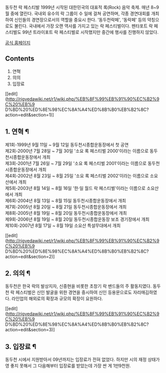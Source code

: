 동두천 락 페스티발 1999년 시작된 대한민국의 대표적 록(Rock) 음악 축제. 매년 8~9월 중에 열린다. 국내외 유수의 락 그룹이 수
일에 걸쳐 공연하며, 각종 경연대회를 개최하여 신인들의 경연장으로서의 역할을 중요시 한다. '동두천락페', '동락페' 등의 약칭으로도
불린다. 국내에서 가장 오랜 역사를 가지고 있는 락 페스티벌이다. 펜타포트 락 페스티벌도 99년 트라이포트 락 페스티벌로 시작했지만 중간에
행사를 진행하지 않았다.

[공식 홈페이지](http://www.ddcrock.co.kr/xe/)

## Contents

    

1. 연혁 
2. 의의 
3. 입장료 

[[edit](http://rigvedawiki.net/r1/wiki.php/%EB%8F%99%EB%91%90%EC%B2%9C%20%EB%9
D%BD%20%ED%8E%98%EC%8A%A4%ED%8B%B0%EB%B2%8C?action=edit&section=1)]

## 1. 연혁 ¶

제1회-1999년 9월 11일 ~ 9월 12일 동두천시종합운동장에서 첫 공연  
제2회-2000년 7월 28일 ~ 7월 30일 '소요 록 페스티벌 2000'이라는 이름으로 동두천시종합운동장에서 개최  
제3회-2001년 7월 26일 ~ 7월 29일 '소요 록 페스티벌 2001'이라는 이름으로 동두천시종합운동장에서 개최  
제4회-2002년 8월 23일 ~ 8월 25일 '소요 록 페스티벌 2002'이라는 이름으로 소요산에서 개최  
제5회-2003년 8월 14일 ~ 8월 16일 '한·일 월드 락 페스티벌'이라는 이름으로 소요산에서 개최  
제6회-2004년 8월 13일 ~ 8월 15일 동두천시종합운동장에서 개최  
제7회-2005년 8월 20일 ~ 8월 21일 동두천시종합운동장에서 개최  
제8회-2005년 8월 19일 ~ 8월 20일 동두천시종합운동장에서 개최  
제9회-2006년 8월 19일 ~ 8월 20일 동두천시종합운동장 보조 경기장에서 개최  
제10회-2007년 8월 17일 ~ 8월 19일 소요산 특설무대에서 개최

  

[[edit](http://rigvedawiki.net/r1/wiki.php/%EB%8F%99%EB%91%90%EC%B2%9C%20%EB%9
D%BD%20%ED%8E%98%EC%8A%A4%ED%8B%B0%EB%B2%8C?action=edit&section=2)]

## 2. 의의 ¶

동두천은 한국 락의 발상지자, 신중현을 비롯한 초창기 락 밴드들의 주 활동지였다. 동두천 락 페스티벌은 신인 발굴을 위한 경연을 중시하여
신인 등용문으로도 자리매김하였다. 라인업의 해외로의 확장과 규모의 확장이 요원하다.

  

[[edit](http://rigvedawiki.net/r1/wiki.php/%EB%8F%99%EB%91%90%EC%B2%9C%20%EB%9
D%BD%20%ED%8E%98%EC%8A%A4%ED%8B%B0%EB%B2%8C?action=edit&section=3)]

## 3. 입장료 ¶

동두천 시에서 지원받아서 09년까지는 입장료가 전혀 없었다. 하지만 시의 재정 상태가 영 좋지 못해서 그 다음해부터 입장료를 받았는데 가장
싼 게 1만9천원.

